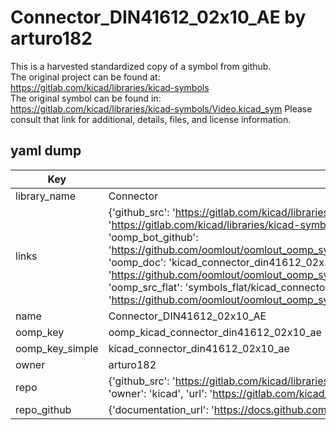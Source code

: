 # Connector_DIN41612_02x10_AE by arturo182  
This is a harvested standardized copy of a symbol from github.  
The original project can be found at:  
https://gitlab.com/kicad/libraries/kicad-symbols  
The original symbol can be found in:
https://gitlab.com/kicad/libraries/kicad-symbols/Video.kicad_sym
Please consult that link for additional, details, files, and license information.  
## yaml dump  
| Key | Value |  
| --- | --- |  
| library_name | Connector |  
| links | {'github_src': 'https://gitlab.com/kicad/libraries/kicad-symbols/Video.kicad_sym', 'github_src_repo': 'https://gitlab.com/kicad/libraries/kicad-symbols', 'oomp_bot': 'kicad_connector_din41612_02x10_ae/working', 'oomp_bot_github': 'https://github.com/oomlout/oomlout_oomp_symbol_bot/tree/main/kicad_connector_din41612_02x10_ae/working', 'oomp_doc': 'kicad_connector_din41612_02x10_ae/working', 'oomp_doc_github': 'https://github.com/oomlout/oomlout_oomp_symbol_doc/tree/main/kicad_connector_din41612_02x10_ae/working', 'oomp_src_flat': 'symbols_flat/kicad_connector_din41612_02x10_ae/working', 'oomp_src_flat_github': 'https://github.com/oomlout/oomlout_oomp_symbol_src/tree/main/kicad_connector_din41612_02x10_ae/working'} |  
| name | Connector_DIN41612_02x10_AE |  
| oomp_key | oomp_kicad_connector_din41612_02x10_ae |  
| oomp_key_simple | kicad_connector_din41612_02x10_ae |  
| owner | arturo182 |  
| repo | {'github_src': 'https://gitlab.com/kicad/libraries/kicad-symbols/Video.kicad_sym', 'name': 'libraries/kicad-symbols', 'owner': 'kicad', 'url': 'https://gitlab.com/kicad/libraries/kicad-symbols'} |  
| repo_github | {'documentation_url': 'https://docs.github.com/rest/repos/repos#get-a-repository', 'message': 'Not Found'} |  

